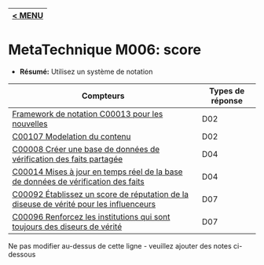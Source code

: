 |[< MENU](../README.md)|
|---|
# MetaTechnique M006: score

* **Résumé:** Utilisez un système de notation


|Compteurs |Types de réponse |
|-------- |-------------- |
|[Framework de notation C00013 pour les nouvelles](../../generated_pages/counters/C00013.md) |D02 |
|[C00107 Modelation du contenu](../../generated_pages/counters/C00107.md) |D02 |
|[C00008 Créer une base de données de vérification des faits partagée](../../generated_pages/counters/C00008.md) |D04 |
|[C00014 Mises à jour en temps réel de la base de données de vérification des faits](../../generated_pages/counters/C00014.md) |D04 |
|[C00092 Établissez un score de réputation de la diseuse de vérité pour les influenceurs](../../generated_pages/counters/C00092.md) |D07 |
|[C00096 Renforcez les institutions qui sont toujours des diseurs de vérité](../../generated_pages/counters/C00096.md) |D07 |



Ne pas modifier au-dessus de cette ligne - veuillez ajouter des notes ci-dessous